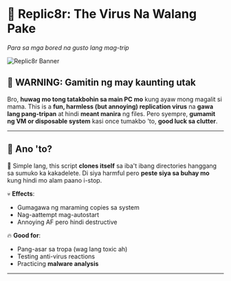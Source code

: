 # 🦠 Replic8r: The Virus Na Walang Pake  
*Para sa mga bored na gusto lang mag-trip*  

![Replic8r Banner](https://media.giphy.com/media/l41lI4bYmcsPJX9Go/giphy.gif)  

## 🚨 WARNING: Gamitin ng may **kaunting utak**  
Bro, **huwag mo tong tatakbohin sa main PC mo** kung ayaw mong magalit si mama. This is a **fun, harmless (but annoying) replication virus** na **gawa lang pang-tripan** at hindi **meant manira** ng files. Pero syempre, **gumamit ng VM or disposable system** kasi once tumakbo 'to, **good luck sa clutter**.  

---

## 🤔 Ano 'to?  
📌 Simple lang, this script **clones itself** sa iba't ibang directories hanggang sa sumuko ka kakadelete. Di siya harmful pero **peste siya sa buhay mo** kung hindi mo alam paano i-stop.  

💀 **Effects**:  
- Gumagawa ng maraming copies sa system  
- Nag-aattempt mag-autostart  
- Annoying AF pero hindi destructive  

🔥 **Good for**:  
- Pang-asar sa tropa (wag lang toxic ah)  
- Testing anti-virus reactions  
- Practicing **malware analysis**  

---


